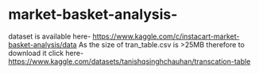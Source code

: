 # market-basket-analysis-
dataset is available here- 
https://www.kaggle.com/c/instacart-market-basket-analysis/data
As the size of tran_table.csv is >25MB therefore to download it click here-
https://www.kaggle.com/datasets/tanishqsinghchauhan/transcation-table
